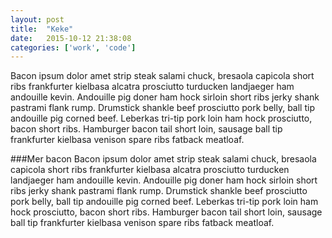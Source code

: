 ```yaml
---
layout: post
title:  "Keke"
date:   2015-10-12 21:38:08
categories: ['work', 'code']
---
```


Bacon ipsum dolor amet strip steak salami chuck, bresaola capicola short ribs frankfurter kielbasa alcatra prosciutto turducken landjaeger ham andouille kevin. Andouille pig doner ham hock sirloin short ribs jerky shank pastrami flank rump. Drumstick shankle beef prosciutto pork belly, ball tip andouille pig corned beef. Leberkas tri-tip pork loin ham hock prosciutto, bacon short ribs. Hamburger bacon tail short loin, sausage ball tip frankfurter kielbasa venison spare ribs fatback meatloaf.

###Mer bacon
Bacon ipsum dolor amet strip steak salami chuck, bresaola capicola short ribs frankfurter kielbasa alcatra prosciutto turducken landjaeger ham andouille kevin. Andouille pig doner ham hock sirloin short ribs jerky shank pastrami flank rump. Drumstick shankle beef prosciutto pork belly, ball tip andouille pig corned beef. Leberkas tri-tip pork loin ham hock prosciutto, bacon short ribs. Hamburger bacon tail short loin, sausage ball tip frankfurter kielbasa venison spare ribs fatback meatloaf.